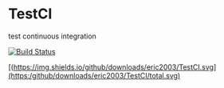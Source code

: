 # TestCI
 test continuous integration


[![Build Status](https://travis-ci.org/eric2003/TestCI.svg?branch=master)](https://travis-ci.org/eric2003/TestCI) 

[(https://img.shields.io/github/downloads/eric2003/TestCI.svg](https:/github/downloads/eric2003/TestCI/total.svg)
